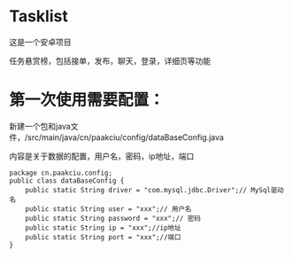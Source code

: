 # Tasklist

这是一个安卓项目

任务悬赏榜，包括接单，发布，聊天，登录，详细页等功能

# 第一次使用需要配置：

新建一个包和java文件，/src/main/java/cn/paakciu/config/dataBaseConfig.java

内容是关于数据的配置，用户名，密码，ip地址，端口

```
package cn.paakciu.config;
public class dataBaseConfig {
    public static String driver = "com.mysql.jdbc.Driver";// MySql驱动名
    public static String user = "xxx";// 用户名
    public static String password = "xxx";// 密码
    public static String ip = "xxx";//ip地址
    public static String port = "xxx";//端口
}
```

